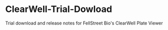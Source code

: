 # ClearWell-Trial-Dowload
Trial download and release notes for FellStreet Bio's ClearWell Plate Viewer
